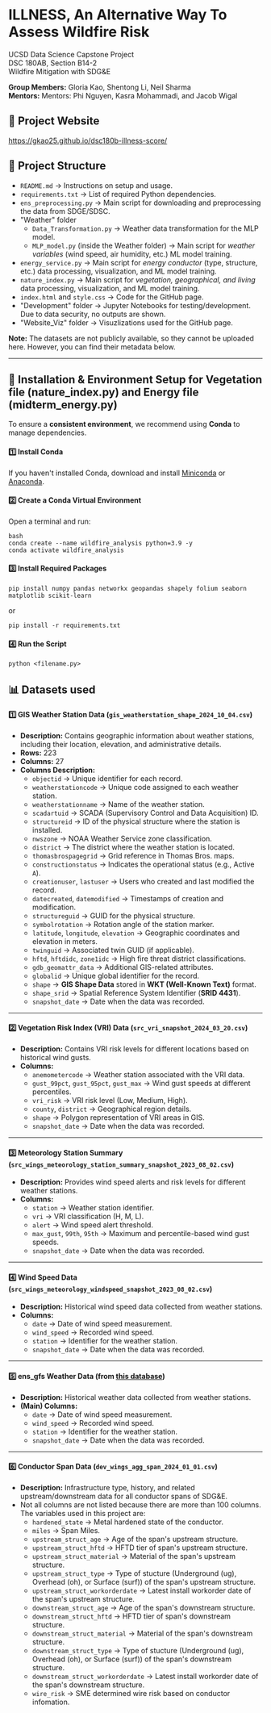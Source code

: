 # ILLNESS, An Alternative Way To Assess Wildfire Risk

UCSD Data Science Capstone Project\
DSC 180AB, Section B14-2\
Wildfire Mitigation with SDG&E

**Group Members:** Gloria Kao, Shentong Li, Neil Sharma\
**Mentors:** Mentors: Phi Nguyen, Kasra Mohammadi, and Jacob Wigal

## 🔗 Project Website

https://gkao25.github.io/dsc180b-illness-score/


## 📂 Project Structure
- `README.md` → Instructions on setup and usage.
- `requirements.txt` → List of required Python dependencies.
- `ens_preprocessing.py` → Main script for downloading and preprocessing the data from SDGE/SDSC. 
- "Weather" folder
  - `Data_Transformation.py` → Weather data transformation for the MLP model.
  - `MLP_model.py` (inside the Weather folder) → Main script for *weather variables* (wind speed, air humidity, etc.) ML model training. 
- `energy_service.py` → Main script for *energy conductor* (type, structure, etc.) data processing, visualization, and ML model training.
- `nature_index.py` → Main script for *vegetation, geographical, and living* data processing, visualization, and ML model training.
- `index.html` and `style.css` → Code for the GitHub page. 
- "Development" folder → Jupyter Notebooks for testing/development. Due to data security, no outputs are shown. 
- "Website_Viz" folder → Visuzlizations used for the GitHub page. 

**Note:** The datasets are not publicly available, so they cannot be uploaded here. However, you can find their metadata below.

---

## 🔧 Installation & Environment Setup for Vegetation file (nature_index.py) and Energy file (midterm_energy.py)

To ensure a **consistent environment**, we recommend using **Conda** to manage dependencies.

#### **1️⃣ Install Conda**
If you haven't installed Conda, download and install [Miniconda](https://docs.conda.io/en/latest/miniconda.html) or [Anaconda](https://www.anaconda.com/products/distribution).

#### **2️⃣ Create a Conda Virtual Environment**
Open a terminal and run: 
```
bash
conda create --name wildfire_analysis python=3.9 -y
conda activate wildfire_analysis
```

#### **3️⃣ Install Required Packages**
```
pip install numpy pandas networkx geopandas shapely folium seaborn matplotlib scikit-learn
```

or

```
pip install -r requirements.txt
```

#### **4️⃣ Run the Script**
```
python <filename.py>
```


## 📊 Datasets used
#### **1️⃣ GIS Weather Station Data (`gis_weatherstation_shape_2024_10_04.csv`)**
- **Description:** Contains geographic information about weather stations, including their location, elevation, and administrative details.
- **Rows:** 223  
- **Columns:** 27  
- **Columns Description:**
  - `objectid` → Unique identifier for each record.
  - `weatherstationcode` → Unique code assigned to each weather station.
  - `weatherstationname` → Name of the weather station.
  - `scadartuid` → SCADA (Supervisory Control and Data Acquisition) ID.
  - `structureid` → ID of the physical structure where the station is installed.
  - `nwszone` → NOAA Weather Service zone classification.
  - `district` → The district where the weather station is located.
  - `thomasbrospagegrid` → Grid reference in Thomas Bros. maps.
  - `constructionstatus` → Indicates the operational status (e.g., Active `A`).
  - `creationuser`, `lastuser` → Users who created and last modified the record.
  - `datecreated`, `datemodified` → Timestamps of creation and modification.
  - `structureguid` → GUID for the physical structure.
  - `symbolrotation` → Rotation angle of the station marker.
  - `latitude`, `longitude`, `elevation` → Geographic coordinates and elevation in meters.
  - `twinguid` → Associated twin GUID (if applicable).
  - `hftd`, `hftdidc`, `zone1idc` → High fire threat district classifications.
  - `gdb_geomattr_data` → Additional GIS-related attributes.
  - `globalid` → Unique global identifier for the record.
  - `shape` → **GIS Shape Data** stored in **WKT (Well-Known Text)** format.
  - `shape_srid` → Spatial Reference System Identifier (**SRID 4431**).
  - `snapshot_date` → Date when the data was recorded.

---

#### **2️⃣ Vegetation Risk Index (VRI) Data (`src_vri_snapshot_2024_03_20.csv`)**
- **Description:** Contains VRI risk levels for different locations based on historical wind gusts.
- **Columns:**
  - `anemometercode` → Weather station associated with the VRI data.
  - `gust_99pct`, `gust_95pct`, `gust_max` → Wind gust speeds at different percentiles.
  - `vri_risk` → VRI risk level (Low, Medium, High).
  - `county`, `district` → Geographical region details.
  - `shape` → Polygon representation of VRI areas in GIS.
  - `snapshot_date` → Date when the data was recorded.

---

#### **3️⃣ Meteorology Station Summary (`src_wings_meteorology_station_summary_snapshot_2023_08_02.csv`)**
- **Description:** Provides wind speed alerts and risk levels for different weather stations.
- **Columns:**
  - `station` → Weather station identifier.
  - `vri` → VRI classification (H, M, L).
  - `alert` → Wind speed alert threshold.
  - `max_gust`, `99th`, `95th` → Maximum and percentile-based wind gust speeds.
  - `snapshot_date` → Date when the data was recorded.

---

#### **4️⃣ Wind Speed Data (`src_wings_meteorology_windspeed_snapshot_2023_08_02.csv`)**
- **Description:** Historical wind speed data collected from weather stations.
- **Columns:**
  - `date` → Date of wind speed measurement.
  - `wind_speed` → Recorded wind speed.
  - `station` → Identifier for the weather station.
  - `snapshot_date` → Date when the data was recorded.

---

#### **5️⃣ ens_gfs Weather Data (from [this database](https://sdge.sdsc.edu/data/sdge/))**
- **Description:** Historical weather data collected from weather stations.
- **(Main) Columns:**
  - `date` → Date of wind speed measurement.
  - `wind_speed` → Recorded wind speed.
  - `station` → Identifier for the weather station.
  - `snapshot_date` → Date when the data was recorded.

---

#### **6️⃣ Conductor Span Data (`dev_wings_agg_span_2024_01_01.csv`)**
- **Description:** Infrastructure type, history, and related upstream/downstream data for all conductor spans of SDG&E.
- Not all columns are not listed because there are more than 100 columns. The variables used in this project are:
  - `hardened_state` → Metal hardened state of the conductor.
  - `miles` → Span Miles.
  - `upstream_struct_age` → Age of the span's upstream structure.
  - `upstream_struct_hftd` → HFTD tier of span's upstream structure.
  - `upstream_struct_material` → Material of the span's upstream structure.
  - `upstream_struct_type` → Type of stucture (Underground (ug), Overhead (oh), or Surface (surf)) of the span's upstream structure.
  - `upstream_struct_workorderdate` → Latest install workorder date of the span's upstream structure.
  - `downstream_struct_age` → Age of the span's downstream structure.
  - `downstream_struct_hftd` → HFTD tier of span's downstream structure.
  - `downstream_struct_material` → Material of the span's downstream structure.
  - `downstream_struct_type` → Type of stucture (Underground (ug), Overhead (oh), or Surface (surf)) of the span's downstream structure.
  - `downstream_struct_workorderdate` → Latest install workorder date of the span's downstream structure.
  - `wire_risk` → SME determined wire risk based on conductor infomation.